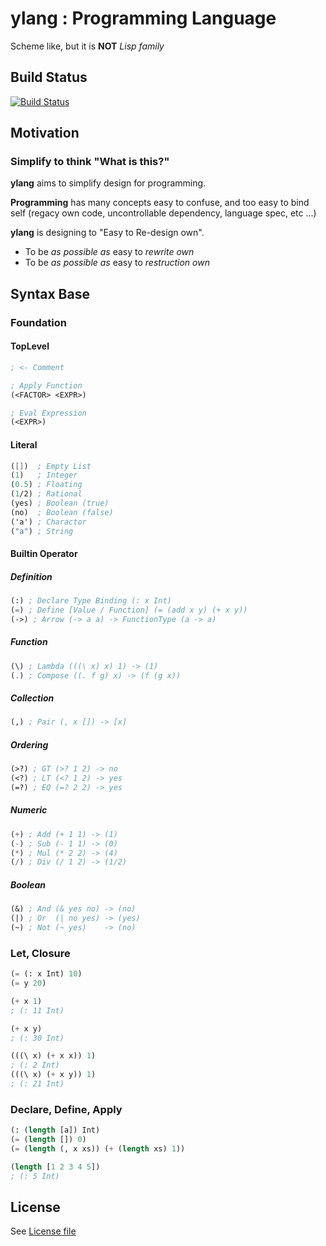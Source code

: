 # ylang : Programming Language
Scheme like, but it is **NOT** _Lisp family_

## Build Status
[![Build Status](https://travis-ci.org/VoQn/ylang.svg?branch=master)](https://travis-ci.org/VoQn/ylang)

## Motivation
### Simplify to think "What is this?"

**ylang** aims to simplify design for programming.

**Programming** has many concepts easy to confuse, and too easy to bind self (regacy own code, uncontrollable dependency, language spec, etc ...)

**ylang** is designing to "Easy to Re-design own".
- To be _as possible as_ easy to _rewrite own_
- To be _as possible as_ easy to _restruction own_

## Syntax Base
### Foundation
#### TopLevel
```scheme
; <- Comment

; Apply Function
(<FACTOR> <EXPR>)

; Eval Expression
(<EXPR>)
```
#### Literal
```scheme
([])  ; Empty List
(1)   ; Integer
(0.5) ; Floating
(1/2) ; Rational
(yes) ; Boolean (true)
(no)  ; Boolean (false)
('a') ; Charactor
("a") ; String
```

#### Builtin Operator
##### Definition
```scheme
(:) ; Declare Type Binding (: x Int)
(=) ; Define [Value / Function] (= (add x y) (+ x y))
(->) ; Arrow (-> a a) -> FunctionType (a -> a)
```
##### Function
```scheme
(\) ; Lambda (((\ x) x) 1) -> (1)
(.) ; Compose ((. f g) x) -> (f (g x))
```
##### Collection
```scheme
(,) ; Pair (, x []) -> [x]
```
##### Ordering
```scheme
(>?) ; GT (>? 1 2) -> no
(<?) ; LT (<? 1 2) -> yes
(=?) ; EQ (=? 2 2) -> yes
```
##### Numeric
```scheme
(+) ; Add (+ 1 1) -> (1)
(-) ; Sub (- 1 1) -> (0)
(*) ; Mul (* 2 2) -> (4)
(/) ; Div (/ 1 2) -> (1/2)
```
##### Boolean
```scheme
(&) ; And (& yes no) -> (no)
(|) ; Or  (| no yes) -> (yes)
(~) ; Not (~ yes)    -> (no)
```
### Let, Closure
```scheme
(= (: x Int) 10)
(= y 20)

(+ x 1)
; (: 11 Int)

(+ x y)
; (: 30 Int)

(((\ x) (+ x x)) 1)
; (: 2 Int)
(((\ x) (+ x y)) 1)
; (: 21 Int)
```

### Declare, Define, Apply
```lisp
(: (length [a]) Int)
(= (length []) 0)
(= (length (, x xs)) (+ (length xs) 1))

(length [1 2 3 4 5])
; (: 5 Int)
```

## License
See [License file]( https://github.com/VoQn/ylang/blob/master/LICENSE)
